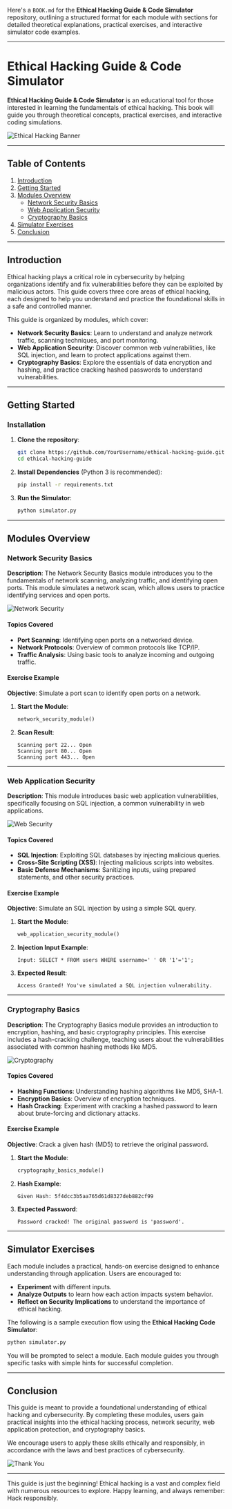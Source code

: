 Here's a `BOOK.md` for the **Ethical Hacking Guide & Code Simulator** repository, outlining a structured format for each module with sections for detailed theoretical explanations, practical exercises, and interactive simulator code examples. 

---

# Ethical Hacking Guide & Code Simulator

**Ethical Hacking Guide & Code Simulator** is an educational tool for those interested in learning the fundamentals of ethical hacking. This book will guide you through theoretical concepts, practical exercises, and interactive coding simulations.

![Ethical Hacking Banner](images/ethical_hacking_banner.png)

---

## Table of Contents

1. [Introduction](#introduction)
2. [Getting Started](#getting-started)
3. [Modules Overview](#modules-overview)
    - [Network Security Basics](#network-security-basics)
    - [Web Application Security](#web-application-security)
    - [Cryptography Basics](#cryptography-basics)
4. [Simulator Exercises](#simulator-exercises)
5. [Conclusion](#conclusion)

---

## Introduction

Ethical hacking plays a critical role in cybersecurity by helping organizations identify and fix vulnerabilities before they can be exploited by malicious actors. This guide covers three core areas of ethical hacking, each designed to help you understand and practice the foundational skills in a safe and controlled manner.

This guide is organized by modules, which cover:
- **Network Security Basics**: Learn to understand and analyze network traffic, scanning techniques, and port monitoring.
- **Web Application Security**: Discover common web vulnerabilities, like SQL injection, and learn to protect applications against them.
- **Cryptography Basics**: Explore the essentials of data encryption and hashing, and practice cracking hashed passwords to understand vulnerabilities.

---

## Getting Started

### Installation

1. **Clone the repository**:
   ```bash
   git clone https://github.com/YourUsername/ethical-hacking-guide.git
   cd ethical-hacking-guide
   ```
2. **Install Dependencies** (Python 3 is recommended):
   ```bash
   pip install -r requirements.txt
   ```

3. **Run the Simulator**:
   ```bash
   python simulator.py
   ```

---

## Modules Overview

### Network Security Basics

**Description**: The Network Security Basics module introduces you to the fundamentals of network scanning, analyzing traffic, and identifying open ports. This module simulates a network scan, which allows users to practice identifying services and open ports.

![Network Security](images/network_security.png)

#### Topics Covered

- **Port Scanning**: Identifying open ports on a networked device.
- **Network Protocols**: Overview of common protocols like TCP/IP.
- **Traffic Analysis**: Using basic tools to analyze incoming and outgoing traffic.

#### Exercise Example

**Objective**: Simulate a port scan to identify open ports on a network.

1. **Start the Module**:
   ```python
   network_security_module()
   ```
2. **Scan Result**:
   ```plaintext
   Scanning port 22... Open
   Scanning port 80... Open
   Scanning port 443... Open
   ```

---

### Web Application Security

**Description**: This module introduces basic web application vulnerabilities, specifically focusing on SQL injection, a common vulnerability in web applications.

![Web Security](images/web_security.png)

#### Topics Covered

- **SQL Injection**: Exploiting SQL databases by injecting malicious queries.
- **Cross-Site Scripting (XSS)**: Injecting malicious scripts into websites.
- **Basic Defense Mechanisms**: Sanitizing inputs, using prepared statements, and other security practices.

#### Exercise Example

**Objective**: Simulate an SQL injection by using a simple SQL query.

1. **Start the Module**:
   ```python
   web_application_security_module()
   ```
2. **Injection Input Example**:
   ```plaintext
   Input: SELECT * FROM users WHERE username=' ' OR '1'='1';
   ```
3. **Expected Result**:
   ```plaintext
   Access Granted! You've simulated a SQL injection vulnerability.
   ```

---

### Cryptography Basics

**Description**: The Cryptography Basics module provides an introduction to encryption, hashing, and basic cryptography principles. This exercise includes a hash-cracking challenge, teaching users about the vulnerabilities associated with common hashing methods like MD5.

![Cryptography](images/cryptography.png)

#### Topics Covered

- **Hashing Functions**: Understanding hashing algorithms like MD5, SHA-1.
- **Encryption Basics**: Overview of encryption techniques.
- **Hash Cracking**: Experiment with cracking a hashed password to learn about brute-forcing and dictionary attacks.

#### Exercise Example

**Objective**: Crack a given hash (MD5) to retrieve the original password.

1. **Start the Module**:
   ```python
   cryptography_basics_module()
   ```
2. **Hash Example**:
   ```plaintext
   Given Hash: 5f4dcc3b5aa765d61d8327deb882cf99
   ```
3. **Expected Password**:
   ```plaintext
   Password cracked! The original password is 'password'.
   ```

---

## Simulator Exercises

Each module includes a practical, hands-on exercise designed to enhance understanding through application. Users are encouraged to:

- **Experiment** with different inputs.
- **Analyze Outputs** to learn how each action impacts system behavior.
- **Reflect on Security Implications** to understand the importance of ethical hacking.

The following is a sample execution flow using the **Ethical Hacking Code Simulator**:

```bash
python simulator.py
```

You will be prompted to select a module. Each module guides you through specific tasks with simple hints for successful completion.

---

## Conclusion

This guide is meant to provide a foundational understanding of ethical hacking and cybersecurity. By completing these modules, users gain practical insights into the ethical hacking process, network security, web application protection, and cryptography basics.

We encourage users to apply these skills ethically and responsibly, in accordance with the laws and best practices of cybersecurity.

![Thank You](images/thank_you.png)

---

This guide is just the beginning! Ethical hacking is a vast and complex field with numerous resources to explore. Happy learning, and always remember: Hack responsibly.

